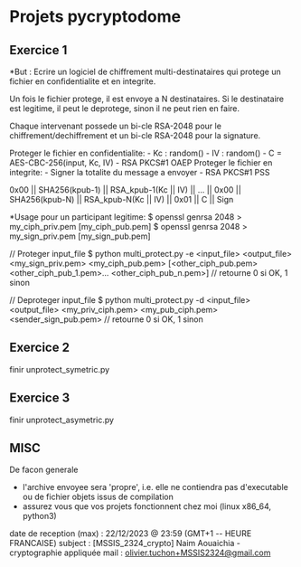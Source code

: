 # Projets pycryptodome

## Exercice 1

*But :
  Ecrire un logiciel de chiffrement multi-destinataires qui
  protege un fichier en confidentialite et en integrite.

  Un fois le fichier protege, il est envoye a N destinataires. Si le
  destinataire est legitime, il peut le deprotege,
    sinon il ne peut rien en  faire.

  Chaque intervenant possede un bi-cle RSA-2048 pour le
  chiffrement/dechiffrement et un bi-cle RSA-2048 pour la signature.

  Proteger le fichier en confidentialite:
    - Kc : random()
    - IV : random()
    - C = AES-CBC-256(input, Kc, IV)
    - RSA PKCS#1 OAEP
  Proteger le fichier en integrite:
    - Signer la totalite du message a envoyer
    - RSA PKCS#1 PSS

  0x00 || SHA256(kpub-1) || RSA_kpub-1(Kc || IV) || ... || 0x00 || SHA256(kpub-N) || RSA_kpub-N(Kc || IV) || 0x01 || C || Sign

*Usage pour un participant legitime:
  $ openssl genrsa 2048 > my_ciph_priv.pem [my_ciph_pub.pem]
  $ openssl genrsa 2048 > my_sign_priv.pem [my_sign_pub.pem]

  // Proteger input_file
  $ python multi_protect.py -e <input_file> <output_file> <my_sign_priv.pem> <my_ciph_pub.pem> [<other_ciph_pub.pem> <other_ciph_pub_1.pem>... <other_ciph_pub_n.pem>]
  // retourne 0 si OK, 1 sinon

  // Deproteger input_file
  $ python multi_protect.py -d <input_file> <output_file> <my_priv_ciph.pem> <my_pub_ciph.pem> <sender_sign_pub.pem>
  // retourne 0 si OK, 1 sinon


## Exercice 2
finir unprotect_symetric.py


## Exercice 3
finir unprotect_asymetric.py


## MISC
De facon generale
- l'archive envoyee sera 'propre', i.e. elle ne contiendra pas
d'executable ou de fichier objets issus de compilation
- assurez vous que vos projets fonctionnent chez moi (linux x86_64, python3)

date de reception (max) : 22/12/2023 @ 23:59 (GMT+1  -- HEURE FRANCAISE)
subject : [MSSIS_2324_crypto] Naim Aouaichia - cryptographie appliquée
mail : olivier.tuchon+MSSIS2324@gmail.com
